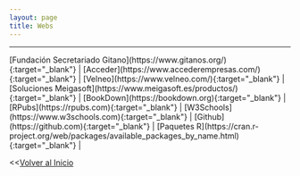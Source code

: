 ```yaml
---
layout: page
title: Webs
---
```


<hr size="5px" color="#268BD4" />
[Fundación Secretariado Gitano](https://www.gitanos.org/){:target="_blank"}  |
[Acceder](https://www.accederempresas.com/){:target="_blank"}  |
[Velneo](https://www.velneo.com/){:target="_blank"}  |
[Soluciones Meigasoft](https://www.meigasoft.es/productos/){:target="_blank"}  |
[BookDown](https://bookdown.org){:target="_blank"} |
[RPubs](https://rpubs.com){:target="_blank"} |
[W3Schools](https://www.w3schools.com){:target="_blank"} |
[Github](https://github.com){:target="_blank"} |
[Paquetes R](https://cran.r-project.org/web/packages/available_packages_by_name.html){:target="_blank"} |



<<[Volver al Inicio](https://jrgarcia.es)

